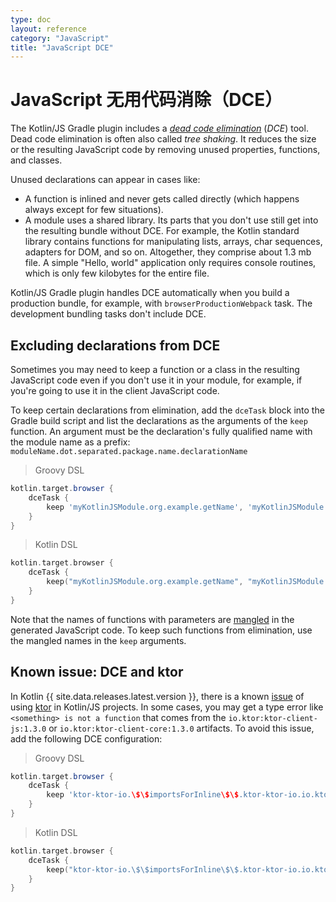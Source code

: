 ```yaml
---
type: doc
layout: reference
category: "JavaScript"
title: "JavaScript DCE"
---
```


# JavaScript 无用代码消除（DCE）

The Kotlin/JS Gradle plugin includes a [_dead code elimination_](https://wikipedia.org/wiki/Dead_code_elimination) (_DCE_) tool.
Dead code elimination is often also called _tree shaking_. It reduces the size or the resulting JavaScript code by
removing unused properties, functions, and classes.

Unused declarations can appear in cases like:

* A function is inlined and never gets called directly (which happens always except for few situations).
* A module uses a shared library. Its parts that you don't use still get into the resulting bundle without DCE.
  For example, the Kotlin standard library contains functions for manipulating lists, arrays, char sequences,
  adapters for DOM, and so on. Altogether, they comprise about 1.3 mb file. A simple "Hello, world" application only requires
  console routines, which is only few kilobytes for the entire file.

Kotlin/JS Gradle plugin handles DCE automatically when you build a production bundle, for example, with `browserProductionWebpack` task.
The development bundling tasks don't include DCE.

## Excluding declarations from DCE

Sometimes you may need to keep a function or a class in the resulting JavaScript code even if you don't use it in your module,
for example, if you're going to use it in the client JavaScript code.

To keep certain declarations from elimination, add the `dceTask` block into the Gradle build script and
list the declarations as the arguments of the `keep` function. An argument must be the declaration's fully qualified name
with the module name as a prefix: `moduleName.dot.separated.package.name.declarationName`


> Groovy DSL

```groovy
kotlin.target.browser {
    dceTask {
        keep 'myKotlinJSModule.org.example.getName', 'myKotlinJSModule.org.example.User'
    }
}
```





> Kotlin DSL

```kotlin
kotlin.target.browser {
    dceTask {
        keep("myKotlinJSModule.org.example.getName", "myKotlinJSModule.org.example.User" )
    }
}
```




Note that the names of functions with parameters are [mangled](js-to-kotlin-interop.html#jsname-注解)
in the generated JavaScript code. To keep such functions from elimination, use the mangled names in the `keep` arguments.

## Known issue: DCE and ktor

In Kotlin {{ site.data.releases.latest.version }}, there is a known [issue](https://github.com/ktorio/ktor/issues/1339) 
of using [ktor](https://ktor.io/) in Kotlin/JS projects. In some cases, you may get a type error like `<something> is not a function` 
that comes from the `io.ktor:ktor-client-js:1.3.0` or `io.ktor:ktor-client-core:1.3.0` artifacts.
To avoid this issue, add the following DCE configuration:


> Groovy DSL

```groovy
kotlin.target.browser {
    dceTask {
        keep 'ktor-ktor-io.\$\$importsForInline\$\$.ktor-ktor-io.io.ktor.utils.io'
    }
}
```





> Kotlin DSL

```kotlin
kotlin.target.browser {
    dceTask {
        keep("ktor-ktor-io.\$\$importsForInline\$\$.ktor-ktor-io.io.ktor.utils.io")
    }
}
```




